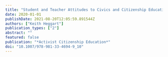 ```yaml
---
title: "Student and Teacher Attitudes to Civics and Citizenship Education"
date: 2020-01-01
publishDate: 2021-08-20T12:05:59.891544Z
authors: ["Keith Heggart"]
publication_types: ["2"]
abstract: ""
featured: false
publication: "*Activist Citizenship Education*"
doi: "10.1007/978-981-33-4694-9_10"
---
```


